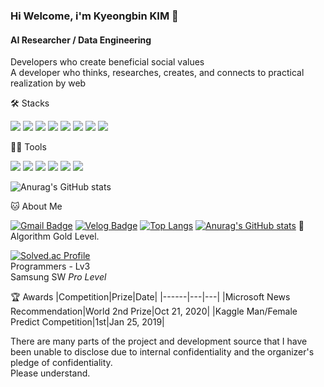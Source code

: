 ### Hi Welcome, i'm Kyeongbin KIM 👋

#### AI Researcher / Data Engineering
Developers who create beneficial social values   
A developer who thinks, researches, creates, and connects to practical realization by web


🛠️ Stacks

<img src="https://img.shields.io/badge/Python-3766AB?style=flat-square&logo=Python&logoColor=white"/> <img src="https://img.shields.io/badge/Java-007396?style=flat-square&logo=Java&logoColor=white"/> <img src="https://img.shields.io/badge/JavaScript-F7DF1E?style=flat-square&logo=JavaScript&logoColor=white"/> <img src="https://img.shields.io/badge/C-A8B9CC?style=flat-square&logo=C&logoColor=white"/> <img src="https://img.shields.io/badge/C++-00599C?style=flat-square&logo=C++&logoColor=white"/> <img src="https://img.shields.io/badge/Vue.js-4FC08D?style=flat-square&logo=Vue.js&logoColor=white"/> <img src="https://img.shields.io/badge/MySQL-4479A1?style=flat-square&logo=MySQL&logoColor=white"/> <img src="https://img.shields.io/badge/TensorFlow-FF6F00?style=flat-square&logo=TensorFlow&logoColor=white"/> 

💪🏼 Tools 

 <img src="https://img.shields.io/badge/Visual Studio Code-007ACC?style=flat-square&logo=Visual Studio Code&logoColor=white"/> <img src="https://img.shields.io/badge/GitHub-181717?style=flat-square&logo=GitHub&logoColor=white"/> <img src="https://img.shields.io/badge/Eclipse IDE-2C2255?style=flat-square&logo=Eclipse IDE&logoColor=white"/> <img src="https://img.shields.io/badge/Vim-019733?style=flat-square&logo=Vim&logoColor=white"/> <img src="https://img.shields.io/badge/Anaconda-44A833?style=flat-square&logo=Anaconda&logoColor=white"/> <img src="https://img.shields.io/badge/IntelliJ IDEA-000000?style=flat-square&logo=IntelliJ IDEA&logoColor=white"/> 

![Anurag's GitHub stats](https://github-readme-stats.vercel.app/api?username=baeyuna97&show_icons=true&theme=radical)


🐱 About Me

[![Gmail Badge](https://img.shields.io/badge/Gmail-d14836?style=flat-square&logo=Gmail&logoColor=white&link=mailto:kyeongbin3431@gmail.com)](kyeongbin3431@gmail.com)
  [![Velog Badge](https://img.shields.io/badge/Velog-20C997?style=flat-square&logo=Velog&logoColor=white&link=https://velog.io/@kkb3431)](https://velog.io/@kkb3431)
[![Top Langs](https://github-readme-stats.vercel.app/api/top-langs/?username=kyeongbin3431@gmail.com)](https://github.com/kyeongbin3431@gmail.com/github-readme-stats)
[![Anurag's GitHub stats](https://github-readme-stats.vercel.app/api?username=kyeongbin3431@gmail.com)](https://github.com/kyeongbin3431@gmail.com/github-readme-stats)
🏅 Algorithm Gold Level. 

[![Solved.ac Profile](http://mazassumnida.wtf/api/v2/generate_badge?boj=yuna1do)](https://solved.ac/yuna1do/)  
Programmers - Lv3  
Samsung SW *Pro Level*


🏆 Awards
|Competition|Prize|Date|
|------|---|---|
|Microsoft News Recommendation|World 2nd Prize|Oct 21, 2020|
|Kaggle Man/Female Predict Competition|1st|Jan 25, 2019|




There are many parts of the project and development source that I have been unable to disclose due to internal confidentiality and the organizer's pledge of confidentiality.  
Please understand.
